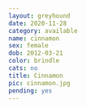 ```yaml
---
layout: greyhound
date: 2020-11-28
category: available
name: cinnamon
sex: female
dob: 2012-03-21
color: brindle
cats: no
title: Cinnamon
pic: cinnamon.jpg
pending: yes
---
```


